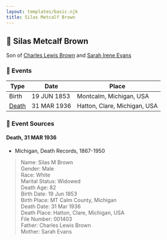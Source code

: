 ```yaml
---
layout: templates/basic.njk
title: Silas Metcalf Brown
---
```

## 🔵 Silas Metcalf Brown

Son of [Charles Lewis Brown](/people/7/70538697) and [Sarah Irene Evans](/people/4/47294572)

### 📆 Events

Type | Date | Place
------ | ------ | ------
Birth | 19 JUN 1853 | Montcalm, Michigan, USA
[Death](#event-5d776d81-38ad-409c-b8d5-28ef637e4f80) | 31 MAR 1936 | Hatton, Clare, Michigan, USA

### 📰 Event Sources

#### <a id="event-5d776d81-38ad-409c-b8d5-28ef637e4f80"></a> Death, 31 MAR 1936
* Michigan, Death Records, 1867-1950
>   
  > Name: Silas M Brown  
  > Gender: Male  
  > Race: White  
  > Marital Status: Widowed  
  > Death Age: 82  
  > Birth Date: 19 Jun 1853  
  > Birth Place: MT Calm County, Michigan  
  > Death Date: 31 Mar 1936  
  > Death Place: Hatton, Clare, Michigan, USA  
  > File Number: 001403  
  > Father: Charles Lewis Brown  
  > Mother: Sarah Evans
